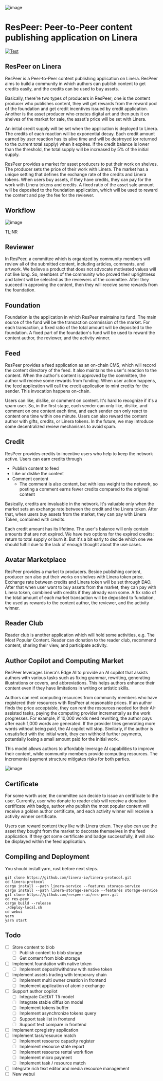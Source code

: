 ![image](webui/src/assets/ResPeer@512w.png)

# ResPeer: Peer-to-Peer content publishing application on Linera

[![Test](https://github.com/web3eye-io/res-peer/actions/workflows/test.yml/badge.svg?branch=master)](https://github.com/web3eye-io/res-peer/actions/workflows/test.yml)

## ResPeer on Linera

ResPeer is a Peer-to-Peer content publishing application on Linera. ResPeer aims to build a community in which authors can publish content to get credits easily, and the credits can be used to buy assets.


Basically, there're two types of producers in ResPeer; one is the content producer who publishes content, they will get rewards from the reward pool of the foundation and get credit incentives issued by credit application. Another is the asset producer who creates digital art and then puts it on shelves of the market for sale, the asset's price will be set with Linera.


An initial credit supply will be set when the application is deployed to Linera. The credits of each reaction will be exponential decay. Each credit amount earned by user reaction has its alive time and will be destroyed (or returned to the current total supply) when it expires. If the credit balance is lower than the threshold, the total supply will be increased by 5% of the initial supply.


ResPeer provides a market for asset producers to put their work on shelves. The producer sets the price of their work with Linera. The market has a unique setting that defines the exchange rate of the credits and Linera tokens. When users buy assets, if they have credits, they can pay for the work with Linera tokens and credits. A fixed ratio of the asset sale amount will be deposited to the foundation application, which will be used to reward the content and pay the fee for the reviewer.

## Workflow

![image](webui/src/assets/Workflow.png)

TL;NR

## Reviewer

In ResPeer, a committee which is organized by community members will review all of the submitted content, including articles, comments, and artwork. We believe a product that does not advocate motivated values will not live long. So, members of the community who proved their uprightness and talent will be selected as the reviewers of the committee. After they succeed in approving the content, then they will receive some rewards from the foundation.

## Foundation

Foundation is the application in which ResPeer maintains its fund. The main source of the fund will be the transaction commission of the market. For each transaction, a fixed ratio of the total amount will be deposited to the foundation. A fixed part of the foundation's fund will be used to reward the content author, the reviewer, and the activity winner.

## Feed

ResPeer provides a feed application as an on-chain CMS, which will record the content directory of the feed. It also maintains the user's reaction to the content. When the author's content is approved by the committee, the author will receive some rewards from funding. When user action happens, the feed application will call the credit application to mint credits for the sender. This invocation happens on-chain.

Users can like, dislike, or comment on content. It's hard to recognize if it's a spam user. So, in the first stage, each sender can only like, dislike, and comment on one content each time, and each sender can only react to content one time within one minute. Users can also reward the content author with gifts, credits, or Linera tokens. In the future, we may introduce some decentralized review mechanisms to avoid spam.

## Credit

ResPeer provides credits to incentive users who help to keep the network active. Users can earn credits through

* Publish content to feed
* Like or dislike the content
* Comment content
  * The comment is also content, but with less weight to the network, so posting a comment earns fewer credits compared to the original content

Basically, credits are invaluable in the network. It's valuable only when the market sets an exchange rate between the credit and the Linera token. After that, when users buy assets from the market, they can pay with Linera Token, combined with credits.

Each credit amount has its lifetime. The user's balance will only contain amounts that are not expired. We have two options for the expired credits: return to total supply or burn it. But it's a bit early to decide which one we should fulfill due to the lack of enough thought about the use cases.

## Avatar Marketplace

ResPeer provides a market to producers. Beside publishing content, producer can also put their works on shelves with Linera token price. Exchange rate between credits and Linera token will be set through DAO. After that when user want to buy assets from the market, they can pay with Linera token, combined with credits if they already earn some. A fix ratio of the total amount of each market transaction will be deposited to fundation, the used as rewards to the content author, the reviewer, and the activity winner.

## Reader Club

Reader club is another application which will hold some activities, e.g. The Most Popular Content. Reader can donation to the reader club, recommend content, sharing their view, and participate activity.

## Author Copilot and Computing Market

ResPeer leverages Linera's Edge AI to provide an AI copilot that assists authors with various tasks such as fixing grammar, rewriting, generating illustrations or covers, and abbreviations. This helps authors enhance their content even if they have limitations in writing or artistic skills.

Authors can rent computing resources from community members who have registered their resources with ResPeer at reasonable prices. If an author finds the price acceptable, they can rent the resources needed for their AI-assisted tasks, paying the computing provider incrementally as the work progresses. For example, if 10,000 words need rewriting, the author pays after each 1,000 words are generated. If the provider tries generating more words without being paid, the AI copilot will stop. Similarly, if the author is unsatisfied with the initial work, they can withhold further payments, potentially losing a small amount paid for the initial work.

This model allows authors to affordably leverage AI capabilities to improve their content, while community members provide computing resources. The incremental payment structure mitigates risks for both parties.

![image](https://github.com/user-attachments/assets/7e9650d8-e443-4657-9dee-e5424d9efd36)

## Certificate

For some worth user, the committee can decide to issue an certificate to the user. Currently, user who donate to reader club will receive a donation certificate with badge, author who publish the most popular content will receive a golden author certificate, and each activity winner will receive a activity winner certificate.


Users can reward content they like with Linera token. They also can use the asset they bought from the market to decorate themselves in the feed application. If they got some certificate and badge successfully, it will also be displayed within the feed application.


## Compiling and Deployment
You should install yarn, rust before next steps.
```
git clone https://github.com/linera-io/linera-protocol.git
cd linera-protocol
cargo install --path linera-service --features storage-service
cargo install --path linera-storage-service --features storage-service
git clone https://github.com/respeer-ai/res-peer.git
cd res-peer
cargo build --release
./deploy-local.sh
cd webui
yarn
yarn start
```

## Todo

- [ ] Store content to blob
  - [ ] Publish content to blob storage
  - [ ] Get content from blob storage
- [ ] Implement foundation with native token
  - [ ] Implement deposit/withdraw with native token
- [ ] Implement assets trading with temporary chain
  - [ ] Implement multi owner creation in frontend
  - [ ] Implement application of atomic exchange
- [ ] Support author copilot
  - [ ] Integrate CoEDiT T5 model
  - [ ] Integrate stable diffusion model
  - [ ] Implement tokens buffer
  - [ ] Implement asynchronize tokens query
  - [ ] Support task list in frontend
  - [ ] Support text compare in frontend
- [ ] Implement cpregistry application
- [ ] Implement task/resource match
  - [ ] Implement resource capacity register
  - [ ] Implement resource state report
  - [ ] Implement resource rental work flow
  - [ ] Implement micro payment
  - [ ] Implement task / resource match
- [ ] Integrate rich text editor and media resource management
- [ ] New webui